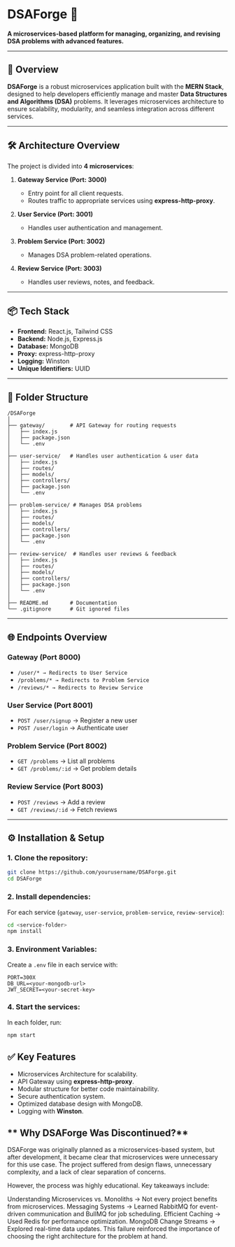 
# **DSAForge 🔨**  
**A microservices-based platform for managing, organizing, and revising DSA problems with advanced features.**

---

## 🚀 **Overview**  
**DSAForge** is a robust microservices application built with the **MERN Stack**, designed to help developers efficiently manage and master **Data Structures and Algorithms (DSA)** problems. It leverages microservices architecture to ensure scalability, modularity, and seamless integration across different services.

---

## 🛠️ **Architecture Overview**  

The project is divided into **4 microservices**:

1. **Gateway Service (Port: 3000)**  
   - Entry point for all client requests.  
   - Routes traffic to appropriate services using **express-http-proxy**.  

2. **User Service (Port: 3001)**  
   - Handles user authentication and management.  

3. **Problem Service (Port: 3002)**  
   - Manages DSA problem-related operations.  

4. **Review Service (Port: 3003)**  
   - Handles user reviews, notes, and feedback.  

---

## 📦 **Tech Stack**  
- **Frontend:** React.js, Tailwind CSS  
- **Backend:** Node.js, Express.js  
- **Database:** MongoDB  
- **Proxy:** express-http-proxy  
- **Logging:** Winston  
- **Unique Identifiers:** UUID  

---

## 📂 **Folder Structure**  

```
/DSAForge
│
├── gateway/        # API Gateway for routing requests
│   ├── index.js
│   ├── package.json
│   └── .env
│
├── user-service/   # Handles user authentication & user data
│   ├── index.js
│   ├── routes/
│   ├── models/
│   ├── controllers/
│   ├── package.json
│   └── .env
│
├── problem-service/ # Manages DSA problems
│   ├── index.js
│   ├── routes/
│   ├── models/
│   ├── controllers/
│   ├── package.json
│   └── .env
│
├── review-service/  # Handles user reviews & feedback
│   ├── index.js
│   ├── routes/
│   ├── models/
│   ├── controllers/
│   ├── package.json
│   └── .env
│
├── README.md       # Documentation
└── .gitignore      # Git ignored files
```

---

## 🌐 **Endpoints Overview**  

### **Gateway (Port 8000)**  
- `/user/* → Redirects to User Service`  
- `/problems/* → Redirects to Problem Service`  
- `/reviews/* → Redirects to Review Service`  

### **User Service (Port 8001)**  
- `POST /user/signup` → Register a new user  
- `POST /user/login` → Authenticate user  

### **Problem Service (Port 8002)**  
- `GET /problems` → List all problems  
- `GET /problems/:id` → Get problem details  

### **Review Service (Port 8003)**  
- `POST /reviews` → Add a review  
- `GET /reviews/:id` → Fetch reviews  

---

## ⚙️ **Installation & Setup**  

### **1. Clone the repository:**  
```bash
git clone https://github.com/yourusername/DSAForge.git
cd DSAForge
```

### **2. Install dependencies:**  
For each service (`gateway`, `user-service`, `problem-service`, `review-service`):  
```bash
cd <service-folder>
npm install
```

### **3. Environment Variables:**  
Create a `.env` file in each service with:  
```env
PORT=300X
DB_URL=<your-mongodb-url>
JWT_SECRET=<your-secret-key>
```

### **4. Start the services:**  
In each folder, run:  
```bash
npm start
```



## ✅ **Key Features**  
- Microservices Architecture for scalability.  
- API Gateway using **express-http-proxy**.  
- Modular structure for better code maintainability.  
- Secure authentication system.  
- Optimized database design with MongoDB.  
- Logging with **Winston**.  

## ** Why DSAForge Was Discontinued?** 

DSAForge was originally planned as a microservices-based system, but after development, it became clear that microservices were unnecessary for this use case. The project suffered from design flaws, unnecessary complexity, and a lack of clear separation of concerns.

However, the process was highly educational. Key takeaways include:

Understanding Microservices vs. Monoliths → Not every project benefits from microservices.
Messaging Systems → Learned RabbitMQ for event-driven communication and BullMQ for job scheduling.
Efficient Caching → Used Redis for performance optimization.
MongoDB Change Streams → Explored real-time data updates.
This failure reinforced the importance of choosing the right architecture for the problem at hand.
